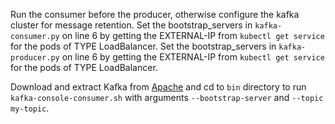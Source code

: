 Run the consumer before the producer, otherwise configure the kafka cluster for message retention.
Set the bootstrap_servers in `kafka-consumer.py` on line 6 by getting the EXTERNAL-IP from `kubectl get service` for the pods of TYPE LoadBalancer.
Set the bootstrap_servers in `kafka-producer.py` on line 6 by getting the EXTERNAL-IP from `kubectl get service` for the pods of TYPE LoadBalancer.

Download and extract Kafka from [Apache](https://kafka.apache.org/downloads) and cd to `bin` directory to run `kafka-console-consumer.sh` with arguments `--bootstrap-server` and `--topic my-topic`.